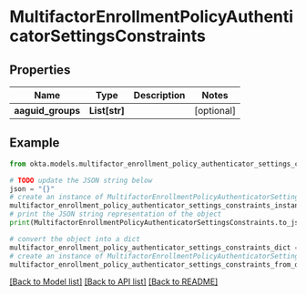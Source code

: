 # MultifactorEnrollmentPolicyAuthenticatorSettingsConstraints


## Properties

Name | Type | Description | Notes
------------ | ------------- | ------------- | -------------
**aaguid_groups** | **List[str]** |  | [optional] 

## Example

```python
from okta.models.multifactor_enrollment_policy_authenticator_settings_constraints import MultifactorEnrollmentPolicyAuthenticatorSettingsConstraints

# TODO update the JSON string below
json = "{}"
# create an instance of MultifactorEnrollmentPolicyAuthenticatorSettingsConstraints from a JSON string
multifactor_enrollment_policy_authenticator_settings_constraints_instance = MultifactorEnrollmentPolicyAuthenticatorSettingsConstraints.from_json(json)
# print the JSON string representation of the object
print(MultifactorEnrollmentPolicyAuthenticatorSettingsConstraints.to_json())

# convert the object into a dict
multifactor_enrollment_policy_authenticator_settings_constraints_dict = multifactor_enrollment_policy_authenticator_settings_constraints_instance.to_dict()
# create an instance of MultifactorEnrollmentPolicyAuthenticatorSettingsConstraints from a dict
multifactor_enrollment_policy_authenticator_settings_constraints_from_dict = MultifactorEnrollmentPolicyAuthenticatorSettingsConstraints.from_dict(multifactor_enrollment_policy_authenticator_settings_constraints_dict)
```
[[Back to Model list]](../README.md#documentation-for-models) [[Back to API list]](../README.md#documentation-for-api-endpoints) [[Back to README]](../README.md)



